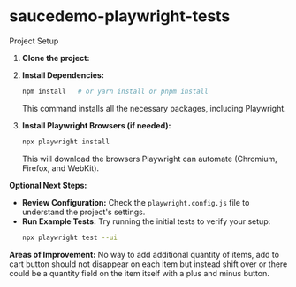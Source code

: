 # saucedemo-playwright-tests

Project Setup
1. **Clone the project:**

2.  **Install Dependencies:**
    ```bash
    npm install   # or yarn install or pnpm install
    ```
    This command installs all the necessary packages, including Playwright.

3.  **Install Playwright Browsers (if needed):**
    ```bash
    npx playwright install
    ```
    This will download the browsers Playwright can automate (Chromium, Firefox, and WebKit).

**Optional Next Steps:**

* **Review Configuration:** Check the `playwright.config.js` file to understand the project's settings.
* **Run Example Tests:** Try running the initial tests to verify your setup:
    ```bash
    npx playwright test --ui
    ```


**Areas of Improvement:**
No way to add additional quantity of items, add to cart button should not disappear on each item but instead shift over or there could be a quantity field on the item itself with a plus and minus button.